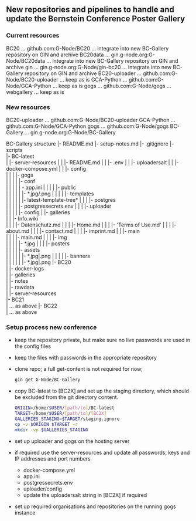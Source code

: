 ## New repositories and pipelines to handle and update the Bernstein Conference Poster Gallery

### Current resources

BC20            ... github.com:G-Node/BC20
                    ... integrate into new BC-Gallery repository on GIN and archive
BC20data        ... gin.g-node.org:G-Node/BC20data
                    ... integrate into new BC-Gallery repository on GIN and archive
gin             ... gin.g-node.org:G-Node/gin-bc20
                    ... integrate into new BC-Gallery repository on GIN and archive
BC20-uploader   ... github.com:G-Node/BC20-uploader
                    ... keep as is
GCA-Python      ... github.com:G-Node/GCA-Python
                    ... keep as is
gogs            ... github.com:G-Node/gogs ... webgallery
                    ... keep as is

### New resources

BC20-uploader   ... github.com:G-Node/BC20-uploader
GCA-Python      ... github.com:G-Node/GCA-Python
gogs            ... github.com:G-Node/gogs
BC-Gallery      ... gin.g-node.org:G-Node/BC-Gallery

BC-Gallery structure
|- README.md
|- setup-notes.md
|- .gitignore
|- scripts\
|- BC-latest\
|  |- server-resources
|  |  |- README.md
|  |  |- .env
|  |  |- uploadersalt
|  |  |- docker-compose.yml
|  |  |- config\
|  |  |  |- gogs\
|  |  |  |  |- conf\
|  |  |  |  |  - app.ini
|  |  |  |  |- public\
|  |  |  |  |  |- *.jpg/.png
|  |  |  |  |- templates\
|  |  |  |  |  |- latest-template-tree\*
|  |  |  |- postgres\
|  |  |  |  |- postgressecrets.env
|  |  |  |- uploader\
|  |  |  |  |- config
|  |- galleries\
|  |  |- Info.wiki\
|  |  |  |- Datenschutz.md
|  |  |  |- Home.md
|  |  |  |- 'Terms of Use.md'
|  |  |  |- about.md
|  |  |  |- contact.md
|  |  |  |- imprint.md
|  |  |- main\
|  |  |  |- main.md
|  |  |  |- img\
|  |  |  |  |- *.jpg
|  |  |  |- posters\
|  |  |  |  |- assets\
|  |  |  |  |  |- *.jpg|.png
|  |  |  |  |- banners\
|  |  |  |  |  |- *.jpg|.png
|- BC20\
|  |- docker-logs\
|  |- galleries\
|  |- notes\
|  |- rawdata\
|  |- server-resources\
|- BC21\
|  ... as above 
|- BC22\
|  ... as above 

### Setup process new conference

- keep the repository private, but make sure no live passwords are used in the config files
- keep the files with passwords in the appropriate repository

- clone repo; a full get-content is not required for now;

  ```bash
  gin get G-Node/BC-Gallery
  ```

- copy BC-latest to [BC2X] and set up the staging directory, which should be excluded from
  the git directory content.

    ```bash
    ORIGIN=/home/$USER/[path/to]/BC-latest
    TARGET=/home/$USER/[path/to]/[BC2X]
    GALLERIES_STAGING=$TARGET/staging.ignore
    cp -v $ORIGIN $TARGET -r
    mkdir -vp $GALLERIES_STAGING
    ```

- set up uploader and gogs on the hosting server
- if required use the server-resources and update all passwords, keys and IP addresses and port numbers
  - docker-compose.yml
  - app.ini
  - postgressecrets.env
  - uploader/config
  - update the uploadersalt string in [BC2X] if required
- set up required organisations and repositories on the running gogs instance
